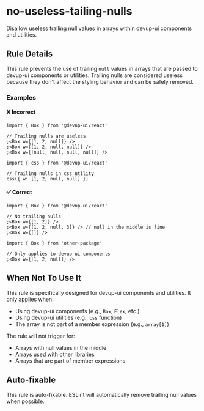 # no-useless-tailing-nulls

Disallow useless trailing null values in arrays within devup-ui components and utilities.

## Rule Details

This rule prevents the use of trailing `null` values in arrays that are passed to devup-ui components or utilities. Trailing nulls are considered useless because they don't affect the styling behavior and can be safely removed.

### Examples

#### ❌ Incorrect

```tsx
import { Box } from '@devup-ui/react'

// Trailing nulls are useless
;<Box w={[1, 2, null]} />
;<Box w={[1, 2, null, null]} />
;<Box w={[null, null, null, null]} />
```

```tsx
import { css } from '@devup-ui/react'

// Trailing nulls in css utility
css({ w: [1, 2, null, null] })
```

#### ✅ Correct

```tsx
import { Box } from '@devup-ui/react'

// No trailing nulls
;<Box w={[1, 2]} />
;<Box w={[1, 2, null, 3]} /> // null in the middle is fine
;<Box w={[]} />
```

```tsx
import { Box } from 'other-package'

// Only applies to devup-ui components
;<Box w={[1, 2, null]} />
```

## When Not To Use It

This rule is specifically designed for devup-ui components and utilities. It only applies when:

- Using devup-ui components (e.g., `Box`, `Flex`, etc.)
- Using devup-ui utilities (e.g., `css` function)
- The array is not part of a member expression (e.g., `array[1]`)

The rule will not trigger for:

- Arrays with null values in the middle
- Arrays used with other libraries
- Arrays that are part of member expressions

## Auto-fixable

This rule is auto-fixable. ESLint will automatically remove trailing null values when possible.
